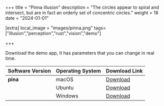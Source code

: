 +++
title = "Pinna illusion"
description = "The circles appear to spiral and intersect, but are in fact an orderly set of concentric circles."
weight = 18
date = "2024-01-01"

[extra]
local_image = "images/pinna.png"
tags=["illusion","perception","rust","vision","demo"]

+++


 Download the demo app, It has parameters that you can change in real time. 

 Software Version | Operating System | Download Link                                                                                     |
|------------------|------------------|----------------------------------------------------------------------------------------------------|
| **pina**        | macOS            | [Download](https://github.com/altunenes/rusty_art/releases/download/v1.0.4/pina-macos-latest.zip) |
|                  | Ubuntu           | [Download](https://github.com/altunenes/rusty_art/releases/download/v1.0.4/pina-ubuntu-latest.zip)|
|                  | Windows          | [Download](https://github.com/altunenes/rusty_art/releases/download/v1.0.4/pina-windows-latest.zip)|
